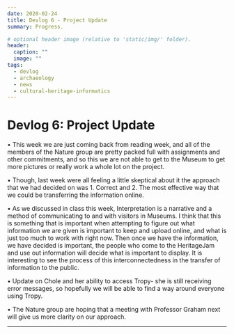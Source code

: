 ```yaml
---
date: 2020-02-24
title: Devlog 6 - Project Update
summary: Progress.

# optional header image (relative to 'static/img/' folder).
header:
  caption: ""
  image: ""
tags:
  - devlog
  - archaeology
  - news
  - cultural-heritage-informatics
---
```


# Devlog 6: Project Update

•	This week we are just coming back from reading week, and all of the members of the Nature group are pretty packed full with assignments and other commitments, and so this we are not able to get to the Museum to get more pictures or really work a whole lot on the project.  

•	Though, last week were all feeling a little skeptical about it the approach that we had decided on was 1. Correct and 2. The most effective way that we could be transferring the information online. 

•	As we discussed in class this week, Interpretation is a narrative and a method of communicating to and with visitors in Museums. I think that this is something that is important when attempting to figure out what information we are given is important to keep and upload online, and what is just too much to work with right now. Then once we have the information, we have decided is important, the people who come to the HeritageJam and use out information will decide what is important to display. It is interesting to see the process of this interconnectedness in the transfer of information to the public.

•	Update on Chole and her ability to access Tropy- she is still receiving error messages, so hopefully we will be able to find a way around everyone using Tropy.

•	The Nature group are hoping that a meeting with Professor Graham next will give us more clarity on our approach.



---
